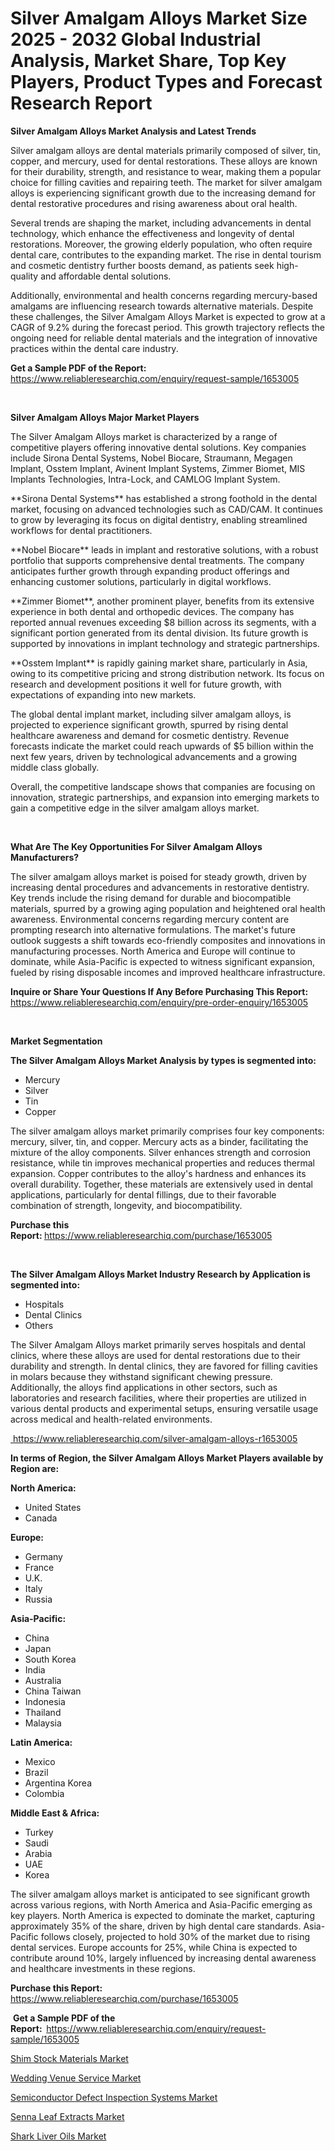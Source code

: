 <p><h1>Silver Amalgam Alloys Market Size 2025 - 2032 Global Industrial Analysis, Market Share, Top Key Players, Product Types and Forecast Research Report</h1></p><p><strong>Silver Amalgam Alloys Market Analysis and Latest Trends</strong></p>
<p><p>Silver amalgam alloys are dental materials primarily composed of silver, tin, copper, and mercury, used for dental restorations. These alloys are known for their durability, strength, and resistance to wear, making them a popular choice for filling cavities and repairing teeth. The market for silver amalgam alloys is experiencing significant growth due to the increasing demand for dental restorative procedures and rising awareness about oral health. </p><p>Several trends are shaping the market, including advancements in dental technology, which enhance the effectiveness and longevity of dental restorations. Moreover, the growing elderly population, who often require dental care, contributes to the expanding market. The rise in dental tourism and cosmetic dentistry further boosts demand, as patients seek high-quality and affordable dental solutions.</p><p>Additionally, environmental and health concerns regarding mercury-based amalgams are influencing research towards alternative materials. Despite these challenges, the Silver Amalgam Alloys Market is expected to grow at a CAGR of 9.2% during the forecast period. This growth trajectory reflects the ongoing need for reliable dental materials and the integration of innovative practices within the dental care industry.</p></p>
<p><strong>Get a Sample PDF of the Report:&nbsp;</strong> <a href="https://www.reliableresearchiq.com/enquiry/request-sample/1653005?utm_campaign=99&utm_medium=2&utm_source=Github&utm_content=ia&utm_term=08032025&utm_id=silver-amalgam-alloys">https://www.reliableresearchiq.com/enquiry/request-sample/1653005</a></p>
<p>&nbsp;</p>
<p><strong>Silver Amalgam Alloys Major Market Players</strong></p>
<p><p>The Silver Amalgam Alloys market is characterized by a range of competitive players offering innovative dental solutions. Key companies include Sirona Dental Systems, Nobel Biocare, Straumann, Megagen Implant, Osstem Implant, Avinent Implant Systems, Zimmer Biomet, MIS Implants Technologies, Intra-Lock, and CAMLOG Implant System.</p><p>**Sirona Dental Systems** has established a strong foothold in the dental market, focusing on advanced technologies such as CAD/CAM. It continues to grow by leveraging its focus on digital dentistry, enabling streamlined workflows for dental practitioners.</p><p>**Nobel Biocare** leads in implant and restorative solutions, with a robust portfolio that supports comprehensive dental treatments. The company anticipates further growth through expanding product offerings and enhancing customer solutions, particularly in digital workflows.</p><p>**Zimmer Biomet**, another prominent player, benefits from its extensive experience in both dental and orthopedic devices. The company has reported annual revenues exceeding $8 billion across its segments, with a significant portion generated from its dental division. Its future growth is supported by innovations in implant technology and strategic partnerships.</p><p>**Osstem Implant** is rapidly gaining market share, particularly in Asia, owing to its competitive pricing and strong distribution network. Its focus on research and development positions it well for future growth, with expectations of expanding into new markets.</p><p>The global dental implant market, including silver amalgam alloys, is projected to experience significant growth, spurred by rising dental healthcare awareness and demand for cosmetic dentistry. Revenue forecasts indicate the market could reach upwards of $5 billion within the next few years, driven by technological advancements and a growing middle class globally.</p><p>Overall, the competitive landscape shows that companies are focusing on innovation, strategic partnerships, and expansion into emerging markets to gain a competitive edge in the silver amalgam alloys market.</p></p>
<p>&nbsp;</p>
<p><strong>What Are The Key Opportunities For Silver Amalgam Alloys Manufacturers?</strong></p>
<p><p>The silver amalgam alloys market is poised for steady growth, driven by increasing dental procedures and advancements in restorative dentistry. Key trends include the rising demand for durable and biocompatible materials, spurred by a growing aging population and heightened oral health awareness. Environmental concerns regarding mercury content are prompting research into alternative formulations. The market's future outlook suggests a shift towards eco-friendly composites and innovations in manufacturing processes. North America and Europe will continue to dominate, while Asia-Pacific is expected to witness significant expansion, fueled by rising disposable incomes and improved healthcare infrastructure.</p></p>
<p><strong>Inquire or Share Your Questions If Any Before Purchasing This Report:</strong> <a href="https://www.reliableresearchiq.com/enquiry/pre-order-enquiry/1653005?utm_campaign=99&utm_medium=2&utm_source=Github&utm_content=ia&utm_term=08032025&utm_id=silver-amalgam-alloys">https://www.reliableresearchiq.com/enquiry/pre-order-enquiry/1653005</a></p>
<p>&nbsp;</p>
<p><strong>Market Segmentation</strong></p>
<p><strong>The Silver Amalgam Alloys Market Analysis by types is segmented into:</strong></p>
<p><ul><li>Mercury</li><li>Silver</li><li>Tin</li><li>Copper</li></ul></p>
<p><p>The silver amalgam alloys market primarily comprises four key components: mercury, silver, tin, and copper. Mercury acts as a binder, facilitating the mixture of the alloy components. Silver enhances strength and corrosion resistance, while tin improves mechanical properties and reduces thermal expansion. Copper contributes to the alloy's hardness and enhances its overall durability. Together, these materials are extensively used in dental applications, particularly for dental fillings, due to their favorable combination of strength, longevity, and biocompatibility.</p></p>
<p><strong>Purchase this Report:&nbsp;</strong><a href="https://www.reliableresearchiq.com/purchase/1653005?utm_campaign=99&utm_medium=2&utm_source=Github&utm_content=ia&utm_term=08032025&utm_id=silver-amalgam-alloys">https://www.reliableresearchiq.com/purchase/1653005</a></p>
<p>&nbsp;</p>
<p><strong>The Silver Amalgam Alloys Market Industry Research by Application is segmented into:</strong></p>
<p><ul><li>Hospitals</li><li>Dental Clinics</li><li>Others</li></ul></p>
<p><p>The Silver Amalgam Alloys market primarily serves hospitals and dental clinics, where these alloys are used for dental restorations due to their durability and strength. In dental clinics, they are favored for filling cavities in molars because they withstand significant chewing pressure. Additionally, the alloys find applications in other sectors, such as laboratories and research facilities, where their properties are utilized in various dental products and experimental setups, ensuring versatile usage across medical and health-related environments.</p></p>
<p><a href="https://www.reliableresearchiq.com/silver-amalgam-alloys-r1653005?utm_campaign=99&utm_medium=2&utm_source=Github&utm_content=ia&utm_term=08032025&utm_id=silver-amalgam-alloys">&nbsp;https://www.reliableresearchiq.com/silver-amalgam-alloys-r1653005</a></p>
<p><strong>In terms of Region, the Silver Amalgam Alloys Market Players available by Region are:</strong></p>
<p>
    <p> <strong> North America: </strong>
        <ul>
            <li>United States</li>
            <li>Canada</li>
        </ul>
        </p> 
    <p> <strong> Europe: </strong>
        <ul>
            <li>Germany</li>
            <li>France</li>
            <li>U.K.</li>
            <li>Italy</li>
            <li>Russia</li>
        </ul>
        </p> 
    <p> <strong> Asia-Pacific: </strong>
        <ul>
            <li>China</li>
            <li>Japan</li>
            <li>South Korea</li>
            <li>India</li>
            <li>Australia</li>
            <li>China Taiwan</li>
            <li>Indonesia</li>
            <li>Thailand</li>
            <li>Malaysia</li>
        </ul>
        </p> 
    <p> <strong> Latin America: </strong>
        <ul>
            <li>Mexico</li>
            <li>Brazil</li>
            <li>Argentina Korea</li>
            <li>Colombia</li>
        </ul>
        </p> 
    <p> <strong> Middle East & Africa: </strong>
        <ul>
            <li>Turkey</li>
            <li>Saudi</li>
            <li>Arabia</li>
            <li>UAE</li>
            <li>Korea</li>
        </ul>
    </p>
    </p>
<p><p>The silver amalgam alloys market is anticipated to see significant growth across various regions, with North America and Asia-Pacific emerging as key players. North America is expected to dominate the market, capturing approximately 35% of the share, driven by high dental care standards. Asia-Pacific follows closely, projected to hold 30% of the market due to rising dental services. Europe accounts for 25%, while China is expected to contribute around 10%, largely influenced by increasing dental awareness and healthcare investments in these regions.</p></p>
<p><strong>Purchase this Report: </strong><a href="https://www.reliableresearchiq.com/purchase/1653005?utm_campaign=99&utm_medium=2&utm_source=Github&utm_content=ia&utm_term=08032025&utm_id=silver-amalgam-alloys">https://www.reliableresearchiq.com/purchase/1653005</a></p>
<p>&nbsp;<strong>Get a Sample PDF of the Report:&nbsp;&nbsp;</strong><a href="https://www.reliableresearchiq.com/enquiry/request-sample/1653005?utm_campaign=99&utm_medium=2&utm_source=Github&utm_content=ia&utm_term=08032025&utm_id=silver-amalgam-alloys">https://www.reliableresearchiq.com/enquiry/request-sample/1653005</a></p>
<p><strong></strong></p>
<p><p><a href="https://github.com/vespigeakexc/Market-Research-Report-List-1/blob/main/shim-stock-materials-market.md?utm_campaign=99&utm_medium=2&utm_source=Github&utm_content=ia&utm_term=08032025&utm_id=silver-amalgam-alloys">Shim Stock Materials Market</a></p><p><a href="https://github.com/taffouasaoka/Market-Research-Report-List-1/blob/main/wedding-venue-service-market.md?utm_campaign=99&utm_medium=2&utm_source=Github&utm_content=ia&utm_term=08032025&utm_id=silver-amalgam-alloys">Wedding Venue Service Market</a></p><p><a href="https://github.com/danitkeavyx7/Market-Research-Report-List-1/blob/main/semiconductor-defect-inspection-systems-market.md?utm_campaign=99&utm_medium=2&utm_source=Github&utm_content=ia&utm_term=08032025&utm_id=silver-amalgam-alloys">Semiconductor Defect Inspection Systems Market</a></p><p><a href="https://github.com/moorsdorak31/Market-Research-Report-List-1/blob/main/senna-leaf-extracts-market.md?utm_campaign=99&utm_medium=2&utm_source=Github&utm_content=ia&utm_term=08032025&utm_id=silver-amalgam-alloys">Senna Leaf Extracts Market</a></p><p><a href="https://github.com/bartzthateis/Market-Research-Report-List-1/blob/main/shark-liver-oils-market.md?utm_campaign=99&utm_medium=2&utm_source=Github&utm_content=ia&utm_term=08032025&utm_id=silver-amalgam-alloys">Shark Liver Oils Market</a></p></p>